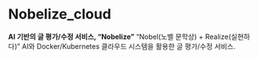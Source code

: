 # Nobelize_cloud
**AI 기반의 글 평가/수정 서비스, “**Nobelize**”**  “Nobel(노벨 문학상) + Realize(실현하다)”  AI와 Docker/Kubernetes 클라우드 시스템을 활용한 글 평가/수정 서비스.
